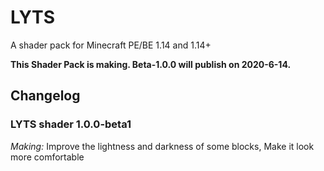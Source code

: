 # LYTS
A shader pack for Minecraft PE/BE 1.14 and 1.14+

**This Shader Pack is making. Beta-1.0.0 will publish on 2020-6-14.**

## Changelog

### LYTS shader 1.0.0-beta1

*Making:* Improve the lightness and darkness of some blocks, Make it look more comfortable
